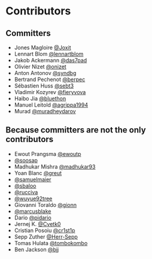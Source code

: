 # Contributors

## Committers

- Jones Magloire [@Joxit](https://github.com/Joxit)
- Lennart Blom [@lennartblom](https://github.com/lennartblom)
- Jakob Ackermann [@das7pad](https://github.com/das7pad)
- Olivier Nizet [@onizet](https://github.com/onizet)
- Anton Antonov [@syndbg](https://github.com/syndbg)
- Bertrand Pechenot [@berpec](https://github.com/berpec)
- Sébastien Huss [@sebt3](https://github.com/sebt3)
- Vladimir Kozyrev [@fieryvova](https://github.com/fieryvova)
- Haibo Jia [@bluethon](https://github.com/bluethon)
- Manuel Leitold [@agrippa1994](https://github.com/agrippa1994)
- Murad [@muradheydarov](https://github.com/muradheydarov)

## Because committers are not the only contributors

- Ewout Prangsma [@ewoutp](https://github.com/ewoutp)
- [@soosap](https://github.com/soosap)
- Madhukar Mishra [@madhukar93](https://github.com/madhukar93)
- Yoan Blanc [@greut](https://github.com/greut)
- [@samuelmaier](https://github.com/samuelmaier)
- [@sbaloo](https://github.com/sbaloo)
- [@rucciva](https://github.com/rucciva)
- [@wuyue92tree](https://github.com/wuyue92tree)
- Giovanni Toraldo [@gionn](https://github.com/gionn)
- [@marcusblake](https://github.com/marcusblake)
- Dario [@pidario](https://github.com/pidario)
- Jernej K. [@Cvetk0](https://github.com/Cvetk0)
- Cristian Posoiu [@cr1st1p](https://github.com/cr1st1p)
- Sepp Zuther [@Herr-Sepp](https://github.com/Herr-Sepp)
- Tomas Hulata [@tombokombo](https://github.com/tombokombo)
- Ben Jackson [@bjj](https://github.com/bjj)